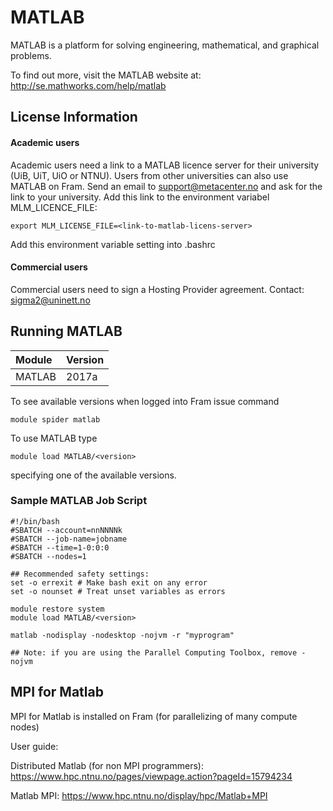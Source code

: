 # MATLAB

MATLAB is a platform for solving engineering, mathematical, and graphical problems.

To find out more, visit the MATLAB website at: http://se.mathworks.com/help/matlab

## License Information
#### Academic users
Academic users need a link to a MATLAB licence server for their university (UiB, UiT, UiO or NTNU).
Users from other universities can also use MATLAB on Fram. Send an email to support@metacenter.no 
and ask for the link to your university. Add this link to the environment variabel MLM_LICENCE_FILE:

    export MLM_LICENSE_FILE=<link-to-matlab-licens-server>
    
Add this environment variable setting into .bashrc

#### Commercial users
Commercial users need to sign a Hosting Provider agreement. Contact: sigma2@uninett.no

## Running MATLAB

| Module     | Version     |
| :------------- | :------------- |
| MATLAB |2017a|

To see available versions when logged into Fram issue command

    module spider matlab
    
To use MATLAB type

    module load MATLAB/<version>

specifying one of the available versions.

### Sample MATLAB Job Script
```
#!/bin/bash
#SBATCH --account=nnNNNNk
#SBATCH --job-name=jobname
#SBATCH --time=1-0:0:0
#SBATCH --nodes=1

## Recommended safety settings:
set -o errexit # Make bash exit on any error
set -o nounset # Treat unset variables as errors

module restore system
module load MATLAB/<version>

matlab -nodisplay -nodesktop -nojvm -r "myprogram"

## Note: if you are using the Parallel Computing Toolbox, remove -nojvm

```

## MPI for Matlab
MPI for Matlab is installed on Fram (for parallelizing of many compute nodes)

User guide:

Distributed Matlab (for non MPI programmers): https://www.hpc.ntnu.no/pages/viewpage.action?pageId=15794234

Matlab MPI: https://www.hpc.ntnu.no/display/hpc/Matlab+MPI

